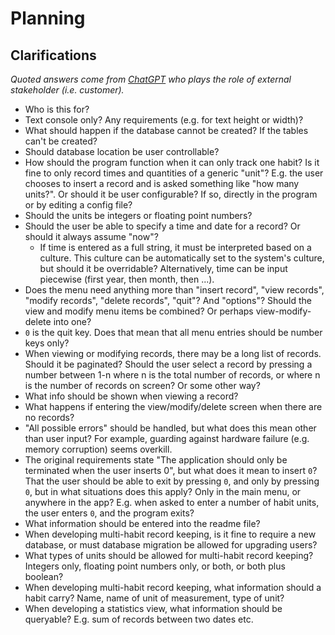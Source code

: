 # Planning

## Clarifications
*Quoted answers come from [ChatGPT](https://chat.openai.com/) who plays the role of external stakeholder (i.e. customer).*

- Who is this for?
- Text console only? Any requirements (e.g. for text height or width)?
- What should happen if the database cannot be created? If the tables can't be created?
- Should database location be user controllable?
- How should the program function when it can only track one habit? Is it fine to only record times and quantities of a generic "unit"? E.g. the user chooses to insert a record and is asked something like "how many units?". Or should it be user configurable? If so, directly in the program or by editing a config file?
- Should the units be integers or floating point numbers?
- Should the user be able to specify a time and date for a record? Or should it always assume "now"?
  - If time is entered as a full string, it must be interpreted based on a culture. This culture can be automatically set to the system's culture, but should it be overridable? Alternatively, time can be input piecewise (first year, then month, then ...).
- Does the menu need anything more than "insert record", "view records", "modify records", "delete records", "quit"? And "options"? Should the view and modify menu items be combined? Or perhaps view-modify-delete into one?
- `0` is the quit key. Does that mean that all menu entries should be number keys only?
- When viewing or modifying records, there may be a long list of records. Should it be paginated? Should the user select a record by pressing a number between 1-n where n is the total number of records, or where n is the number of records on screen? Or some other way?
- What info should be shown when viewing a record?
- What happens if entering the view/modify/delete screen when there are no records?
- "All possible errors" should be handled, but what does this mean other than user input? For example, guarding against hardware failure (e.g. memory corruption) seems overkill.
- The original requirements state "The application should only be terminated when the user inserts 0", but what does it mean to insert `0`? That the user should be able to exit by pressing `0`, and only by pressing `0`, but in what situations does this apply? Only in the main menu, or anywhere in the app? E.g. when asked to enter a number of habit units, the user enters `0`, and the program exits?
- What information should be entered into the readme file?
- When developing multi-habit record keeping, is it fine to require a new database, or must database migration be allowed for upgrading users?
- What types of units should be allowed for multi-habit record keeping? Integers only, floating point numbers only, or both, or both plus boolean?
- When developing multi-habit record keeping, what information should a habit carry? Name, name of unit of measurement, type of unit?
- When developing a statistics view, what information should be queryable? E.g. sum of records between two dates etc.
